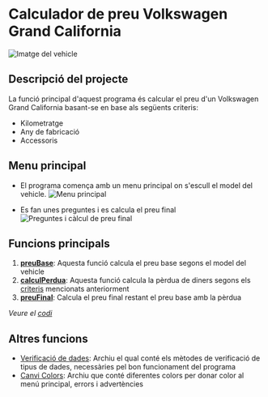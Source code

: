 # Calculador de preu Volkswagen Grand California
![Imatge del vehicle](https://github.com/mohamedkoujil/exercici5VWAmpliat/assets/74406781/6f705fbd-7886-496d-ad31-9ae7f3df46e2)


## Descripció del projecte <a id="criteris" />
La funció principal d'aquest programa és calcular el preu d'un Volkswagen Grand California basant-se en base als següents criteris:
- Kilometratge
- Any de fabricació
- Accessoris

## Menu principal <a id="menuPrincipal" />
- El programa comença amb un menu principal on s'escull el model del vehicle.
  ![Menu principal](https://github.com/mohamedkoujil/exercici5VWAmpliat/assets/74406781/93f9087e-2abd-42ad-81bb-071a726e41bc)
  
- Es fan unes preguntes i es calcula el preu final
  ![Preguntes i càlcul de preu final](https://github.com/mohamedkoujil/exercici5VWAmpliat/assets/74406781/53238c18-00df-4342-91a5-c9f218466441)

## Funcions principals <a id="funcionsPrincipals" />
1. [**preuBase**](https://github.com/mohamedkoujil/exercici5VWAmpliat/assets/74406781/aae5dbb6-f0f0-4da1-a73c-5e1059e863d6): Aquesta funció calcula el preu base segons el model del vehicle
2. [**calculPerdua**](https://github.com/mohamedkoujil/exercici5VWAmpliat/assets/74406781/0b0bcfb4-7228-47c0-9ffd-b05f442cfdbc): Aquesta funció calcula la pèrdua de diners segons els [criteris](#criteris) mencionats anteriorment
3. [**preuFinal**](https://github.com/mohamedkoujil/exercici5VWAmpliat/assets/74406781/52b56146-9646-4824-949c-82de51114a73): Calcula el preu final restant el preu base amb la pèrdua

*Veure el [codi](/src/main/kotlin/FuncionsVW.kt)*

## Altres funcions <a id="funcionsExtra" />
- [Verificació de dades](/src/main/kotlin/Utilities.kt): Archiu el qual conté els mètodes de verificació de tipus de dades, necessàries pel bon funcionament del programa
- [Canvi Colors](/src/main/kotlin/ConsoleColors.kt): Archiu que conté diferentes colors per donar color al menú principal, errors i advertències
